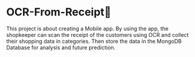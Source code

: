 # OCR-From-Receipt📝
This project is about creating a Mobile app. By using the app, the shopkeeper can scan the receipt of the customers using OCR and collect their shopping data in categories. Then store the data in the MongoDB Database for analysis and future prediction.
